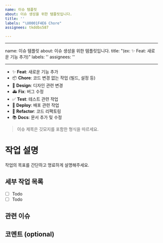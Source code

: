 ```yaml
---
name: 이슈 템플릿
about: 이슈 생성을 위한 템플릿입니다.
title: ''
labels: "\U0001F4E6️ Chore"
assignees: tkddbs587

---
```


---
name: 이슈 템플릿
about: 이슈 생성을 위한 템플릿입니다.
title: "(ex: ✨ Feat: 새로운 기능 추가)"
labels: ''
assignees: ''

---

- ✨ **Feat**: 새로운 기능 추가
- 📦️ **Chore**: 코드 변경 없는 작업 (빌드, 설정 등)
- 💄 **Design**: 디자인 관련 변경
- 🚑️ **Fix**: 버그 수정
- ✅ **Test**: 테스트 관련 작업
- 🚀 **Deploy**: 배포 관련 작업
- 🔨 **Refactor**: 코드 리팩토링
- 📚 **Docs**: 문서 추가 및 수정

> 이슈 제목은 깃모지를 포함한 형식을 따르세요.

# 작업 설명

작업의 목표를 간단하고 명료하게 설명해주세요.

## 세부 작업 목록

- [ ] Todo
- [ ] Todo

## 관련 이슈


## 코멘트 (optional)
